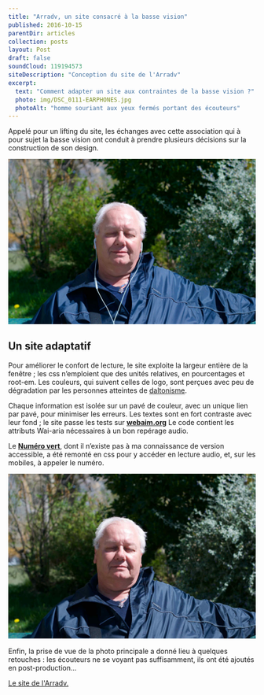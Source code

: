 ```yaml
---
title: "Arradv, un site consacré à la basse vision"
published: 2016-10-15
parentDir: articles
collection: posts
layout: Post
draft: false
soundCloud: 119194573
siteDescription: "Conception du site de l'Arradv"
excerpt:
  text: "Comment adapter un site aux contraintes de la basse vision ?"
  photo: img/DSC_0111-EARPHONES.jpg
  photoAlt: "homme souriant aux yeux fermés portant des écouteurs"
---
```



Appelé pour un lifting du site, les échanges avec cette association qui à pour sujet la basse vision ont conduit à prendre plusieurs décisions sur la construction de son design.


![en une du site de l'Arradv](../../assets/img/DSC_0111-EARPHONES.jpg "homme souriant aux yeux fermés portant des écouteurs")


<!--intro-->

## Un site adaptatif
Pour améliorer le confort de lecture, le site exploite la largeur entière de la fenêtre ; les css n’emploient que des unités relatives, en pourcentages et root-em.
Les couleurs, qui suivent celles de logo, sont perçues avec peu de dégradation par les personnes atteintes de [daltonisme](http://www.daltonize.org).

Chaque information est isolée sur un pavé de couleur, avec un unique lien par pavé, pour minimiser les erreurs.
Les textes sont en fort contraste avec leur fond ; le site passe les tests sur **[webaim.org](http://wave.webaim.org/)**
Le code contient les attributs Wai-aria nécessaires à un bon repérage audio.

Le **[Numéro vert](http://www.svaplus.fr/actualites-et-travaux/la-charte-signaletique-des-numeros-sva-8493689-1049.html)**, dont il n’existe pas à ma connaissance de version accessible, a été remonté en css pour y accéder en lecture audio, et, sur les mobiles, à appeler le numéro.

![image non retouchée du site de l'Arradv](../../assets/img/arradv-DSC_0111.jpg "homme aux yeux fermés")

Enfin, la prise de vue de la photo principale a donné lieu à quelques retouches : les écouteurs ne se voyant pas suffisamment, ils ont été ajoutés en post-production…


[Le site de l'Arradv.](https://www.arradv.net)
<aside class="notes">
</aside>
